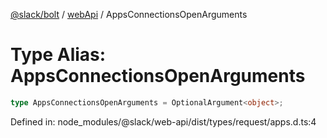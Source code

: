 [@slack/bolt](../../../../index.md) / [webApi](../index.md) / AppsConnectionsOpenArguments

# Type Alias: AppsConnectionsOpenArguments

```ts
type AppsConnectionsOpenArguments = OptionalArgument<object>;
```

Defined in: node\_modules/@slack/web-api/dist/types/request/apps.d.ts:4
